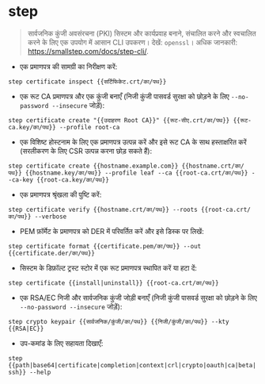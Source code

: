 # step

> सार्वजनिक कुंजी अवसंरचना (PKI) सिस्टम और कार्यप्रवाह बनाने, संचालित करने और स्वचालित करने के लिए एक उपयोग में आसान CLI उपकरण।
> देखें: `openssl`।
> अधिक जानकारी: <https://smallstep.com/docs/step-cli/>.

- एक प्रमाणपत्र की सामग्री का निरीक्षण करें:

`step certificate inspect {{सर्टिफिकेट.crt/का/पथ}}`

- एक रूट CA प्रमाणपत्र और एक कुंजी बनाएँ (निजी कुंजी पासवर्ड सुरक्षा को छोड़ने के लिए `--no-password --insecure` जोड़ें):

`step certificate create "{{उदाहरण Root CA}}" {{रूट-सीए.crt/का/पथ}} {{रूट-ca.key/का/पथ}} --profile root-ca`

- एक विशिष्ट होस्टनाम के लिए एक प्रमाणपत्र उत्पन्न करें और इसे रूट CA के साथ हस्ताक्षरित करें (सरलीकरण के लिए CSR उत्पन्न करना छोड़ सकते हैं):

`step certificate create {{hostname.example.com}} {{hostname.crt/का/पथ}} {{hostname.key/का/पथ}} --profile leaf --ca {{root-ca.crt/का/पथ}} --ca-key {{root-ca.key/का/पथ}}`

- एक प्रमाणपत्र श्रृंखला की पुष्टि करें:

`step certificate verify {{hostname.crt/का/पथ}} --roots {{root-ca.crt/का/पथ}} --verbose`

- PEM फ़ॉर्मेट के प्रमाणपत्र को DER में परिवर्तित करें और इसे डिस्क पर लिखें:

`step certificate format {{certificate.pem/का/पथ}} --out {{certificate.der/का/पथ}}`

- सिस्टम के डिफ़ॉल्ट ट्रस्ट स्टोर में एक रूट प्रमाणपत्र स्थापित करें या हटा दें:

`step certificate {{install|uninstall}} {{root-ca.crt/का/पथ}}`

- एक RSA/EC निजी और सार्वजनिक कुंजी जोड़ी बनाएँ (निजी कुंजी पासवर्ड सुरक्षा को छोड़ने के लिए `--no-password --insecure` जोड़ें):

`step crypto keypair {{सार्वजनिक/कुंजी/का/पथ}} {{निजी/कुंजी/का/पथ}} --kty {{RSA|EC}}`

- उप-कमांड के लिए सहायता दिखाएँ:

`step {{path|base64|certificate|completion|context|crl|crypto|oauth|ca|beta|ssh}} --help`
